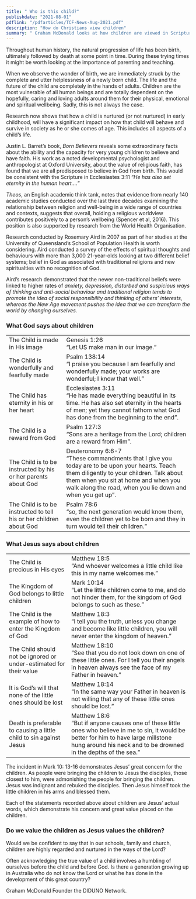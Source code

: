 ```yaml
---
title: " Who is this child?"
publishdate: "2021-08-01"
pdflink: "/pdfarticles/TCF-News-Aug-2021.pdf"
description: "How do Christians view children"
summary: " Graham McDonald looks at how children are viewed in Scripture and challenges our view of children "
---
```




Throughout human history, the natural progression of life has been birth, ultimately followed by death at some point in time.  During these trying times it might be worth looking at the importance of parenting and teaching.
	
When we observe the wonder of birth, we are immediately struck by the complete and utter helplessness of a newly born child. The life and the future of the child are completely in the hands of adults. Children are the most vulnerable of all human beings and are totally dependent on the hopefully, caring and loving adults around them for their physical, emotional and spiritual wellbeing.  Sadly, this is not always the case.

Research now shows that how a child is nurtured (or not nurtured) in early childhood, will have a significant impact on how that child will behave and survive in society as he or she comes of age. This includes all aspects of a child’s life.

Justin L. Barret’s book, *Born Believers* reveals some extraordinary facts about the ability and the capacity for very young children to believe and have faith. His work as a noted developmental psychologist and anthropologist at Oxford University, about the value of religious faith, has found that we are all predisposed to believe in God from birth. This would be consistent with the Scripture in Ecclesiastes 3:11 “*He has also set eternity in the human heart….*”

*Theos*, an English academic think tank, notes that evidence from nearly 140 academic studies conducted over the last three decades examining the relationship between religion and well-being in a wide range of countries and contexts, suggests that overall, holding a religious worldview contributes positively to a person’s wellbeing (Spencer et al, 2016). This position is also supported by research from the World Health Organisation.

Research conducted by Rosemary Aird in 2007 as part of her studies at the University of Queensland’s School of Population Health is worth considering. Aird conducted a survey of the effects of spiritual thoughts and behaviours with more than 3,000 21-year-olds looking at two different belief systems; belief in God as associated with traditional religions and new spiritualties with no recognition of God. 

Aird’s research demonstrated that the newer non-traditional beliefs were linked to higher rates of *anxiety, depression, disturbed and suspicious ways of thinking and anti-social behaviour and traditional religion tends to promote the idea of social responsibility and thinking of others’ interests, whereas the New Age movement pushes the idea that we can transform the world by changing ourselves.* 
	
### What God says about children
|                |       |
|----------------|-------|
| The Child is made in His image   |  Genesis 1:26 <br> “Let US make man in our image.” |
| The Child is wonderfully and fearfully made | Psalm 138:14 <br> “I praise you because I am fearfully and wonderfully made; your works are wonderful; I know that well.”  |
|   The Child has eternity in his or her heart             | Ecclesiastes 3:11<br>“He has made everything beautiful in its time. He has also set eternity in the hearts of men; yet they cannot fathom what God has done from the beginning to the end”.  |
|    The Child is a reward from God            | Psalm 127:3<br>“Sons are a heritage from the Lord; children are a reward from Him”.  |
|   The Child is to be instructed by his or her parents about God             | Deuteronomy 6:6-7<br>“These commandments that I give you today are to be upon your hearts. Teach them diligently to your children. Talk about them when you sit at home and when you walk along the road, when you lie down and when you get up”.    |
|   The Child is to be instructed to tell his or her children about God    | Psalm 78:6<br> “so, the next generation would know them, even the children yet to be born and they in turn would tell their children.”  |

### What Jesus says about children
|       |        |
|----------------|------|
|The Child is precious in His eyes |Matthew 18:5<br>“And whoever welcomes a little child like this in my name welcomes me.”|
|The Kingdom of God belongs to little children|Mark 10:14<br> “Let the little children come to me, and do not hinder them, for the kingdom of God belongs to such as these.” |
|The Child is the example of how to enter the Kingdom of God| Matthew 18:3<br> “I tell you the truth, unless you change and become like little children, you will never enter the kingdom of heaven.”|
|The Child should not be ignored or under-estimated for their value| Matthew 18:10<br> “See that you do not look down on one of these little ones.  For I tell you their angels in heaven always see the face of my Father in heaven.”|
|It is God’s will that none of the little ones should be lost| Matthew 18:14<br> “In the same way your Father in heaven is not willing that any of these little ones should be lost.”|
|Death is preferable to causing a little child to sin against Jesus| Matthew 18:6<br> “But if anyone causes one of these little ones who believe in me to sin, it would be better for him to have large millstone hung around his neck and to be drowned in the depths of the sea.”|

The incident in Mark 10: 13-16 demonstrates Jesus’ great concern for the children. As people were bringing the children to Jesus the disciples, those closest to him, were admonishing the people for bringing the children. Jesus was indignant and rebuked the disciples. Then Jesus himself took the little children in his arms and blessed them.

Each of the statements recorded above about children are Jesus’ actual words, which demonstrate his concern and great value placed on the children.

### Do we value the children as Jesus values the children?
Would we be confident to say that in our schools, family and church, children are highly regarded and nurtured in the ways of the Lord?

Often acknowledging the true value of a child involves a humbling of ourselves before the child and before God. Is there a generation growing up in Australia who do not know the Lord or what he has done in the development of this great country?

Graham McDonald
Founder the DIDUNO Network.
